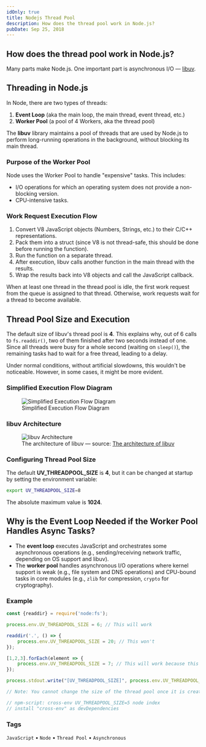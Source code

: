 ```yaml
---
idOnly: true
title: Nodejs Thread Pool
description: How does the thread pool work in Node.js?
pubDate: Sep 25, 2018
---
```

## How does the thread pool work in Node.js?

Many parts make Node.js. One important part is asynchronous I/O — [libuv](http://libuv.org).

## Threading in Node.js

In Node, there are two types of threads:

1. **Event Loop** (aka the main loop, the main thread, event thread, etc.)
2. **Worker Pool** (a pool of 4 Workers, aka the thread pool)

The **libuv** library maintains a pool of threads that are used by Node.js to perform long-running operations in the background, without blocking its main thread.

### Purpose of the Worker Pool

Node uses the Worker Pool to handle "expensive" tasks. This includes:

- I/O operations for which an operating system does not provide a non-blocking version.
- CPU-intensive tasks.

### Work Request Execution Flow

1. Convert V8 JavaScript objects (Numbers, Strings, etc.) to their C/C++ representations.
2. Pack them into a struct (since V8 is not thread-safe, this should be done before running the function).
3. Run the function on a separate thread.
4. After execution, libuv calls another function in the main thread with the results.
5. Wrap the results back into V8 objects and call the JavaScript callback.

When at least one thread in the thread pool is idle, the first work request from the queue is assigned to that thread. Otherwise, work requests wait for a thread to become available.

## Thread Pool Size and Execution

The default size of libuv's thread pool is **4**. This explains why, out of 6 calls to `fs.readdir()`, two of them finished after two seconds instead of one. Since all threads were busy for a whole second (waiting on `sleep()`), the remaining tasks had to wait for a free thread, leading to a delay.

Under normal conditions, without artificial slowdowns, this wouldn't be noticeable. However, in some cases, it might be more evident.

### Simplified Execution Flow Diagram

<figure>
  <img src="/images/nodejs-thread-pool-1.png" alt="Simplified Execution Flow Diagram" class="border base rounded-xl">
  <figcaption>Simplified Execution Flow Diagram</figcaption>
</figure>

### libuv Architecture

<figure>
  <img src="/images/nodejs-thread-pool-2.png" alt="libuv Architecture" class="border base rounded-xl">
  <figcaption>The architecture of libuv — source: <a href="http://docs.libuv.org" target="_blank">The architecture of libuv</a></figcaption>
</figure>

### Configuring Thread Pool Size

The default **UV_THREADPOOL_SIZE** is **4**, but it can be changed at startup by setting the environment variable:

```sh
export UV_THREADPOOL_SIZE=8
```

The absolute maximum value is **1024**.

## Why is the Event Loop Needed if the Worker Pool Handles Async Tasks?

- The **event loop** executes JavaScript and orchestrates some asynchronous operations (e.g., sending/receiving network traffic, depending on OS support and libuv).
- The **worker pool** handles asynchronous I/O operations where kernel support is weak (e.g., file system and DNS operations) and CPU-bound tasks in core modules (e.g., `zlib` for compression, `crypto` for cryptography).

### Example

```js
const {readdir} = require('node:fs');

process.env.UV_THREADPOOL_SIZE = 6; // This will work

readdir('.', () => {
    process.env.UV_THREADPOOL_SIZE = 20; // This won't
});

[1,2,3].forEach(element => {
    process.env.UV_THREADPOOL_SIZE = 7; // This will work because this isn't a async task
});

process.stdout.write("[UV_THREADPOOL_SIZE]", process.env.UV_THREADPOOL_SIZE);

// Note: You cannot change the size of the thread pool once it is created or entered in the event-loop/worker-thread.

// npm-script: cross-env UV_THREADPOOL_SIZE=5 node index
// install "cross-env" as devDependencies
```

### Tags

`JavaScript` • `Node` • `Thread Pool` • `Asynchronous`
